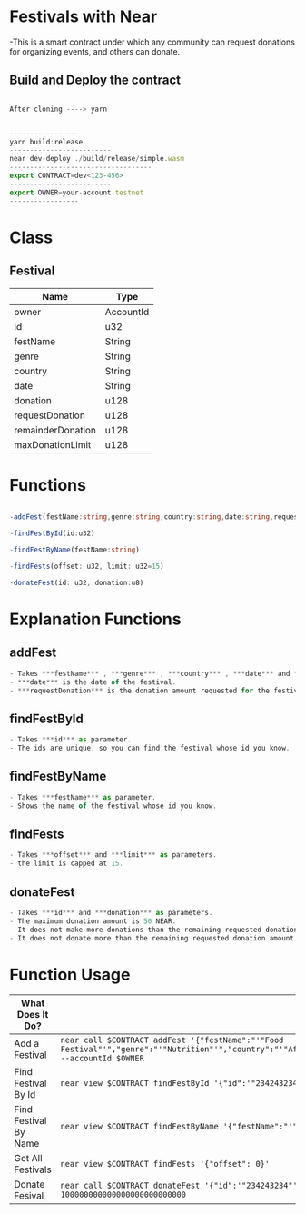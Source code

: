 # Festivals with Near

-This is a smart contract under which any community can request donations for organizing events, and others can donate.

## Build and Deploy the contract

```ts

After cloning ----> yarn


-----------------
yarn build:release
-------------------------
near dev-deploy ./build/release/simple.wasm
-----------------------------------
export CONTRACT=dev<123-456>
-------------------------
export OWNER=your-account.testnet
-----------------

```

# Class

## Festival
| Name | Type |
| ------ | ------ |
| owner | AccountId |
| id | u32 |
| festName | String |
| genre | String |
| country | String |
| date | String |
| donation | u128 |
| requestDonation | u128 |
| remainderDonation | u128 |
| maxDonationLimit | u128 |

# Functions

```ts

-addFest(festName:string,genre:string,country:string,date:string,requestDonation:u128) // Call function

-findFestById(id:u32)                                                                  // View function

-findFestByName(festName:string)                                                       // View function

-findFests(offset: u32, limit: u32=15)                                                 // View function

-donateFest(id: u32, donation:u8)                                                      // Call function         
```
# Explanation Functions

## addFest
```ts
- Takes ***festName*** , ***genre*** , ***country*** , ***date*** and ***requestDonation*** as parameters.
- ***date*** is the date of the festival.
- ***requestDonation*** is the donation amount requested for the festival.
```
## findFestById
```ts
- Takes ***id*** as parameter.
- The ids are unique, so you can find the festival whose id you know.
```
## findFestByName
```ts
- Takes ***festName*** as parameter.
- Shows the name of the festival whose id you know.
```
## findFests
```ts
- Takes ***offset*** and ***limit*** as parameters.
- the limit is capped at 15.
```
## donateFest
```ts
- Takes ***id*** and ***donation*** as parameters.
- The maximum donation amount is 50 NEAR.
- It does not make more donations than the remaining requested donation amount.
- It does not donate more than the remaining requested donation amount.
```
# Function Usage
|What Does It Do?|Example Call|
|---|---|
Add a Festival |`near call $CONTRACT addFest '{"festName":"'"Food Festival"'","genre":"'"Nutrition"'","country":"'"Africa"'","date":"'"17062022"'","requestDonation":"'"10000000000000000000000000000"'"}' --accountId $OWNER`|
Find Festival By Id |`near view $CONTRACT findFestById '{"id":'"234243234"'}' --accountId $OWNER`|
Find Festival By Name |`near view $CONTRACT findFestByName '{"festName":"'"Food Festival"'"}'`|
Get All Festivals|`near view $CONTRACT findFests '{"offset": 0}'`|
Donate Fesival|`near call $CONTRACT donateFest '{"id":'"234243234"', "donation" : '"$100000000000000000000000000"'}'  --accountId $OWNER --amount 100000000000000000000000000`|
